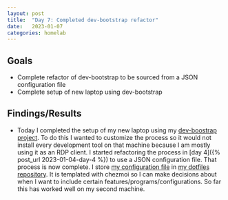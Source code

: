```yaml
---
layout: post
title:  "Day 7: Completed dev-bootstrap refactor"
date:   2023-01-07
categories: homelab
---
```


## Goals

* Complete refactor of dev-bootstrap to be sourced from a JSON configuration file
* Complete setup of new laptop using dev-bootstrap

## Findings/Results

* Today I completed the setup of my new laptop using my [dev-boostrap project](https://github.com/jwbennet/dev-bootstrap). To do this I wanted to customize the process so it would not install every development tool on that machine because I am mostly using it as an RDP client. I started refactoring the process in [day 4]({% post_url 2023-01-04-day-4 %}) to use a JSON configuration file. That process is now complete. I store [my configuration file](https://github.com/jwbennet/dotfiles/blob/main/dot_dev-machine.json.tmpl) in [my dotfiles repository](https://github.com/jwbennet/dotfiles). It is templated with chezmoi so I can make decisions about when I want to include certain features/programs/configurations. So far this has worked well on my second machine.
